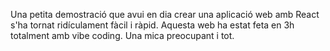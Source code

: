 Una petita demostració que avui en dia crear una aplicació web amb React s'ha tornat ridículament fàcil i ràpid. Aquesta web ha estat feta en 3h totalment amb vibe coding. Una mica preocupant i tot.